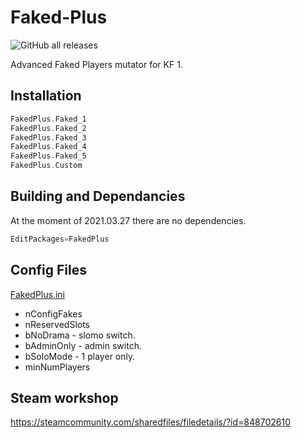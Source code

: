 # Faked-Plus

![GitHub all releases](https://img.shields.io/github/downloads/InsultingPros/FakedPlus/total)

Advanced Faked Players mutator for KF 1.

## Installation

```cpp
FakedPlus.Faked_1
FakedPlus.Faked_2
FakedPlus.Faked_3
FakedPlus.Faked_4
FakedPlus.Faked_5
FakedPlus.Custom
```

## Building and Dependancies

At the moment of 2021.03.27 there are no dependencies.

```cpp
EditPackages=FakedPlus
```

## Config Files

[FakedPlus.ini](Configs/FakedPlus.ini 'main config')

* nConfigFakes
* nReservedSlots
* bNoDrama - slomo switch.
* bAdminOnly - admin switch.
* bSoloMode - 1 player only.
* minNumPlayers

## Steam workshop

<https://steamcommunity.com/sharedfiles/filedetails/?id=848702610>
